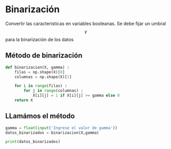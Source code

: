 # Binarización

Convertir las caracteristicas en variables booleanas. Se debe fijar un umbral $$\gamma$$ para la binarización de los datos

## Método de binarización
```python
def binarizacion(X, gamma) :
    filas = np.shape(X)[0]
    columnas = np.shape(X)[1]

    for i in range(filas) :
        for j in range(columnas) :
            X[i][j] = 1 if X[i][j] >= gamma else 0
    return X
```

## LLamámos el método
```python
gamma = float(input('Ingrese el valor de gamma'))
datos_binarizados = binarizacion(X,gamma)

print(datos_binarizados)
```
